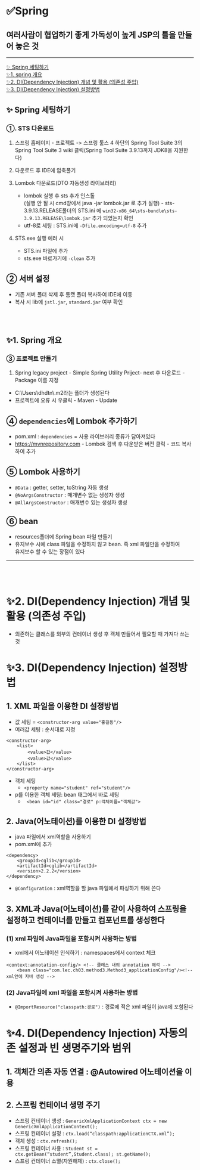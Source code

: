# ✅Spring

## 여러사람이 협업하기 좋게 가독성이 높게 JSP의 틀을 만들어 놓은 것

---
[✨ Spring 세팅하기](#✨-spring-세팅하기)  
[✨1. spring 개요](#✨1-spring-개요)  
[✨2. DI(Dependency Injection) 개념 및 활용 (의존성 주입)](#✨2-didependency-injection-개념-및-활용-의존성-주입)  
[✨3. DI(Dependency Injection) 설정방법](#✨3-didependency-injection-설정방법)
## ✨ Spring 세팅하기

### ①. STS 다운로드

1. 스프링 홈페이지 - 프로젝트 -> 스프링 툴스 4 하단의 Spring Tool Suite 3의 Spring Tool Suite 3 wiki 클릭(Spring Tool Suite 3.9.13까지 JDK8을 지원한다)

2. 다운로드 후 IDE에 압축풀기

3. Lombok 다운로드(DTO 자동생성 라이브러리)

   - lombok 실행 후 sts 추가 인스톨  
     (실행 안 될 시 cmd창에서 java -jar lombok.jar 로 추가 실행) - sts-3.9.13.RELEASE폴더의 STS.ini 에 `win32-x86_64\sts-bundle\sts-3.9.13.RELEASE\lombok.jar` 추가 되었는지 확인
   - utf-8로 세팅 : STS.ini에 `-Dfile.encoding=utf-8` 추가

4. STS.exe 실행 에러 시
   - STS.ini 파일에 추가
   - sts.exe 바로가기에 `-clean` 추가

## ② 서버 설정

- 기존 서버 폴더 삭제 후 톰캣 폴더 복사하여 IDE에 이동
- 복사 시 lib에 `jstl.jar`, `standard.jar` 여부 확인

<br>
<br>

## ✨1. Spring 개요

### ③ 프로젝트 만들기

1. Spring legacy project - Simple Spring Utility Priject- next 후 다운로드 - Package 이름 지정

- C:\Users\dhdtn\\.m2라는 폴더가 생성된다
- 프로젝트에 오류 시 우클릭 - Maven - Update

## ④ `dependencies`에 Lombok 추가하기

- pom.xml : `dependencies` = 사용 라이브러리 종류가 담아져있다
- https://mvnrepository.com - Lombok 검색 후 다운받은 버전 클릭 - 코드 복사하여 추가

## ⑤ Lombok 사용하기

- `@Data` : getter, setter, toString 자동 생성
- `@NoArgsConstructor` : 매개변수 없는 생성자 생성
- `@AllArgsConstructor` : 매개변수 있는 생성자 생성

## ⑥ bean

- resources폴더에 Spring bean 파일 만들기
- 유지보수 시에 class 파일을 수정하지 않고 bean. 즉 xml 파일만을 수정하여  
  유지보수 할 수 있는 장점이 있다

---

<br>
<br>

# ✨2. DI(Dependency Injection) 개념 및 활용 (의존성 주입)

- 의존하는 클래스를 외부의 컨테이너 생성 후 객체 만들어서 필요할 때 가져다 쓰는 것

# ✨3. DI(Dependency Injection) 설정방법
## 1. XML 파일을 이용한 DI 설정방법 
- 값 세팅 =  `<constructor-arg value="홍길동"/>`
- 여러값 세팅 : 순서대로 지정
```
<constructor-arg>
    <list>
        <value>값</value>
        <value>값</value>
    </list>
</constructor-arg>
```
- 객체 세팅 
    - `<property name="student" ref="student"/>`
- p를 이용한 객체 세팅: bean 태그에서 바로 세팅  
    - ` <bean id="id" class="경로" p:객체이름="객체값">`


## 2. Java(어노테이션)를 이용한 DI 설정방법
- java 파일에서 xml역할을 사용하기
- pom.xml에 추가
```
<dependency>
    <groupId>cglib</groupId>
    <artifactId>cglib</artifactId>
    <version>2.2.2</version>
</dependency>
```
- `@Configuration` : xml역할을 할 java 파일에서 파싱하기 위해 쓴다

## 3. XML과 Java(어노테이션)를 같이 사용하여 스프링을 설정하고 컨테이너를 만들고 컴포넌트를 생성한다
### (1)	xml 파일에 Java파일을 포함시켜 사용하는 방법
- xml에서 어노테이션 인식하기 : namespaces에서 context 체크
```
<context:annotation-config/> <!-- 클래스 내의 annotation 해석 -->
	<bean class="com.lec.ch03.method3.Method3_applicationConfig"/><!-- xml안에 자바 생성 -->
```
### (2)	Java파일에 xml 파일을 포함시켜 사용하는 방법
- `@ImportResource("classpath:경로")` : 경로에 적은 xml 파일이 java에 포함된다

# ✨4. DI(Dependency Injection) 자동의존 설정과 빈 생명주기와 범위

## 1. 객체간 의존 자동 연결 : @Autowired 어노테이션을 이용

## 2. 스프링 컨테이너 생명 주기
- 스프링 컨테이너 생성 : `GenericXmlApplicationContext ctx = new GenericXmlApplicationContext();`
- 스프링 컨테이너 설정 : `ctx.load(“classpath:applicationCTX.xml”);` 
- 객체 생성 : `ctx.refresh();`
- 스프링 컨테이너 사용 : `Student st = ctx.getBean(“student”,Student.class); st.getName();`
- 스프링 컨테이너 소멸(자원해제) : `ctx.close();`
